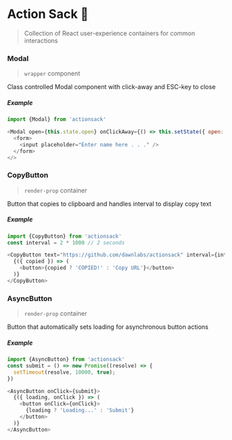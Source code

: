 # Action Sack 🎒
> Collection of React user-experience containers for common interactions

### Modal
> `wrapper` component

Class controlled Modal component with click-away and ESC-key to close

##### Example
```javascript
import {Modal} from 'actionsack'

<Modal open={this.state.open} onClickAway={() => this.setState({ open: false})}>
  <form>
    <input placeholder="Enter name here . . ." />
  </form>
</>
```

### CopyButton
> `render-prop` container

Button that copies to clipboard and handles interval to display copy text

##### Example
```javascript
import {CopyButton} from 'actionsack'
const interval = 2 * 1000 // 2 seconds

<CopyButton text="https://github.com/dawnlabs/actionsack" interval={interval}>
  {({ copied }) => (
    <button>{copied ? 'COPIED!' : 'Copy URL'}</button>
  )}
</CopyButton>
```

### AsyncButton
> `render-prop` container

Button that automatically sets loading for asynchronous button actions

##### Example
```javascript
import {AsyncButton} from 'actionsack'
const submit = () => new Promise((resolve) => {
  setTimeout(resolve, 10000, true);
})

<AsyncButton onClick={submit}>
  {({ loading, onClick }) => (
    <button onClick={onClick}>
      {loading ? 'Loading...' : 'Submit'}
    </button>
  )}
</AsyncButton>
```
